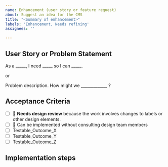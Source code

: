 ```yaml
---
name: Enhancement (user story or feature request)
about: Suggest an idea for the CMS
title: "<Summary of enhancement>"
labels: 'Enhancement, Needs refining'
assignees: ''

---
```


## User Story or Problem Statement

As a _____, I need _____ so I can _____.

or

Problem description. How might we _____________ ?


## Acceptance Criteria
- [ ] 👀 **Needs design review** because the work involves changes to labels or other design elements.
- [ ] 🙈 Can be implemented without consulting design team members
- [ ] Testable_Outcome_X
- [ ] Testable_Outcome_Y
- [ ] Testable_Outcome_Z

## Implementation steps
<optional>
